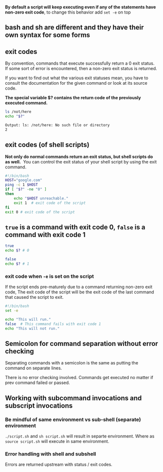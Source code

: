 
**By default a script will keep executing even if any of the statements have non-zero exit code**, to change this behavior add `set -e` on top

## bash and sh are different and they have their own syntax for some forms

## exit codes

By convention, commands that execute successfully return a 0 exit status.  
If some sort of error is encountered, then a non-zero exit status is returned.

If you want to find out what the various exit statuses mean, you have to consult the documentation for the given command or look at its source code.

**The special variable $? contains the return code of the previously executed command.**
```sh
ls /not/here  
echo "$?"  

Output: ls: /not/here: No such file or directory  
2
```

## exit codes (of shell scripts)

**Not only do normal commands return an exit status, but shell scripts do as well.**  
You can control the exit status of your shell script by using the exit command.

```sh
#!/bin/bash  
HOST="google.com"  
ping -c 1 $HOST  
if [ "$?" -ne "0" ]  
then     
    echo "$HOST unreachable."     
    exit 1  # exit code of the script
fi
exit 0 # exit code of the script
```
## `true` is a command with exit code 0, `false` is a command with exit code 1

```sh
true
echo $? # 0

false
echo $? # 1
```

### exit code when `-e` is set on the script

If the script ends pre-maturely due to a command returning non-zero exit code,
The exit code of the script will be the 
exit code of the last command that caused the script to exit.

```sh
#!/bin/bash
set -e

echo "This will run."
false  # This command fails with exit code 1
echo "This will not run."
```

## Semicolon for command separation without error checking

Separating commands with a semicolon is the same as putting the command on separate lines.

There is no error checking involved.
Commands get executed no matter if prev command failed or passed.

## Working with subcommand invocations and subscript invocations

### Be mindful of same environment vs sub-shell (separate) environment

`./script.sh` and `sh script.sh` will result in separte environment.
Where as `source script.sh` will execute in same environment.

### Error handling with shell and subshell

Errors are returned upstream with status / exit codes.